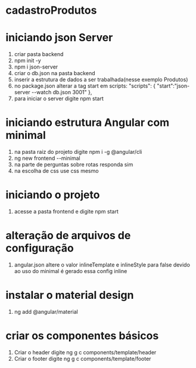 # cadastroProdutos

# iniciando json Server
1. criar pasta backend 
2. npm init -y
3. npm i json-server
4. criar o db.json na pasta backend
5. inserir a estrutura de dados a ser trabalhada(nesse exemplo Produtos)
6. no package.json alterar a tag start em scripts: 
  "scripts": {
   "start":"json-server --watch db.json 3001"
  },
7. para iniciar o server digite npm start

# iniciando estrutura Angular com minimal
1. na pasta raiz do projeto digite npm i -g @angular/cli
2. ng new frontend --minimal
3. na parte de perguntas sobre rotas responda sim
4. na escolha de css use css mesmo

# iniciando o projeto
1. acesse a pasta frontend e digite npm start

# alteração de arquivos de configuração
1. angular.json altere o valor inlineTemplate e inlineStyle para false
devido ao uso do minimal é gerado essa config inline

# instalar o material design
1. ng add @angular/material

# criar os componentes básicos
1. Criar o header digite  ng g c components/template/header
2. Criar o footer digite  ng g c components/template/footer